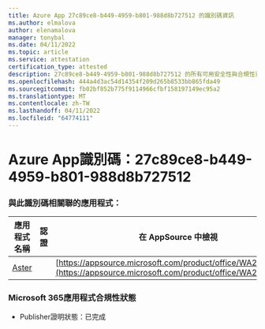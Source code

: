 ```yaml
---
title: Azure App 27c89ce8-b449-4959-b801-988d8b727512 的識別碼資訊
ms.author: elmalova
author: elenamalova
manager: tonybal
ms.date: 04/11/2022
ms.topic: article
ms.service: attestation
certification_type: attested
description: 27c89ce8-b449-4959-b801-988d8b727512 的所有可用安全性與合規性資訊。
ms.openlocfilehash: 444a4d3ac54d14354f209d265b8533bb865fda49
ms.sourcegitcommit: fb02bf852b775f9114966cfbf158197149ec95a2
ms.translationtype: MT
ms.contentlocale: zh-TW
ms.lasthandoff: 04/11/2022
ms.locfileid: "64774111"
---
```

# <a name="azure-app-id-27c89ce8-b449-4959-b801-988d8b727512"></a>Azure App識別碼：27c89ce8-b449-4959-b801-988d8b727512


### <a name="apps-associated-with-this-id"></a>與此識別碼相關聯的應用程式：
| **應用程式名稱** | **認證** | **在 AppSource 中檢視** |
|--------------|---------------|-----------------------|
| [Aster](../forward/WA200002379.md) |  | [https://appsource.microsoft.com/product/office/WA200002379](https://appsource.microsoft.com/product/office/WA200002379) |

### <a name="microsoft-365-app-compliance-status"></a>Microsoft 365應用程式合規性狀態
- Publisher證明狀態：已完成
